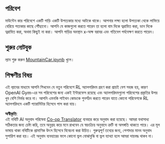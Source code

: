 <!--
CO_OP_TRANSLATOR_METADATA:
{
  "original_hash": "7bd8dc72040e98e35e7225e34058cd4e",
  "translation_date": "2025-08-26T10:16:47+00:00",
  "source_file": "lessons/6-Other/22-DeepRL/lab/README.md",
  "language_code": "bn"
}
-->
## পরিবেশ

মাউন্টেন কার পরিবেশে একটি গাড়ি একটি উপত্যকার মধ্যে আটকে থাকে। আপনার লক্ষ্য হলো উপত্যকা থেকে লাফিয়ে বেরিয়ে পতাকার কাছে পৌঁছানো। আপনি যে কাজগুলো করতে পারেন তা হলো বাম দিকে ত্বরান্বিত করা, ডান দিকে ত্বরান্বিত করা, অথবা কিছুই না করা। আপনি গাড়ির অবস্থান x-অক্ষ বরাবর এবং গতিবেগ পর্যবেক্ষণ করতে পারেন।

## শুরুর নোটবুক

ল্যাব শুরু করুন [MountainCar.ipynb](../../../../../../lessons/6-Other/22-DeepRL/lab/MountainCar.ipynb) খুলে।

## শিক্ষণীয় বিষয়

এই ল্যাবের মাধ্যমে আপনি শিখবেন যে নতুন পরিবেশে RL অ্যালগরিদম গ্রহণ করা প্রায়ই বেশ সহজ হয়, কারণ OpenAI Gym-এর সব পরিবেশের জন্য একই ইন্টারফেস রয়েছে এবং অ্যালগরিদমগুলো পরিবেশের প্রকৃতির উপর খুব বেশি নির্ভর করে না। আপনি এমনকি পাইথন কোডকে পুনর্গঠন করতে পারেন যাতে কোনো পরিবেশকে RL অ্যালগরিদমে একটি প্যারামিটার হিসেবে পাস করা যায়।

**অস্বীকৃতি**:  
এই নথিটি AI অনুবাদ পরিষেবা [Co-op Translator](https://github.com/Azure/co-op-translator) ব্যবহার করে অনুবাদ করা হয়েছে। আমরা যথাসাধ্য সঠিকতার জন্য চেষ্টা করি, তবে অনুগ্রহ করে মনে রাখবেন যে স্বয়ংক্রিয় অনুবাদে ত্রুটি বা অসঙ্গতি থাকতে পারে। এর মূল ভাষায় থাকা নথিটিকে প্রামাণিক উৎস হিসেবে বিবেচনা করা উচিত। গুরুত্বপূর্ণ তথ্যের জন্য, পেশাদার মানব অনুবাদ সুপারিশ করা হয়। এই অনুবাদ ব্যবহারের ফলে কোনো ভুল বোঝাবুঝি বা ভুল ব্যাখ্যা হলে আমরা দায়বদ্ধ থাকব না।